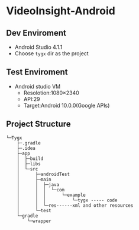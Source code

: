 # VideoInsight-Android

## Dev Enviroment

- Android Studio 4.1.1
- Choose `tygx` dir as the project

## Test Enviroment

- Android studio VM
  - Resolotion:1080×2340
  - API:29
  - Target:Android 10.0.0(Google APIs)

## Project Structure
```
└─Tygx
    ├─.gradle
    ├─.idea
    ├─app
    │  ├─build
    │  ├─libs
    │  └─src
    │      ├─androidTest
    │      ├─main
    │      │  ├─java
    │      │  │  └─com
    │      │  │      └─example
    │      │  │          └─tygx	----- code
    │      │  └─res------xml and other resources
    │      └─test
    └─gradle
        └─wrapper
```
